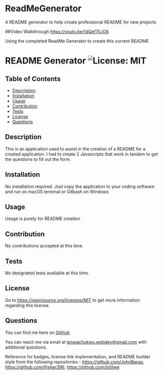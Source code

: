 # ReadMeGenerator
A README generator to help create professional README for new projects

##Video Walkthrough
https://youtu.be/1dQef7ilJOA

Using the completed ReadMe Generator to create this current README

# README Generator ![License: MIT](https://img.shields.io/badge/License-MIT-yellow.svg)
## Table of Contents
* [Description](#description)
* [Installation](#installation)
* [Usage](#usage)
* [Contribution](#contribution)
* [Tests](#tests)
* [License](#license)
* [Questions](#questions)

## Description
This is an application used to assist in the creation of a README for a created application. I had to create 2 Javascripts that work in tandem to get the questions to fill out the form. 
## Installation
No installation required. Just copy the application to your coding software and run on macOS terminal or Gitbash on Windows
## Usage
Usage is purely for README creation
## Contribution
No contributions accepted at this time.
## Tests
No designated tests available at this time.
## License
Go to https://opensource.org/licenses/MIT to get more information regarding this license.

## Questions
You can find me here on [GitHub](https://github.com/Ikepedia)

You can reach me via email at ipnwachukwu.webdev@gmail.com with additional questions.


Reference for badges, license link implementation, and README builder style from the following repositories - https://github.com/JohnBanas, https://github.com/jfisher396, https://github.com/lstillwe
